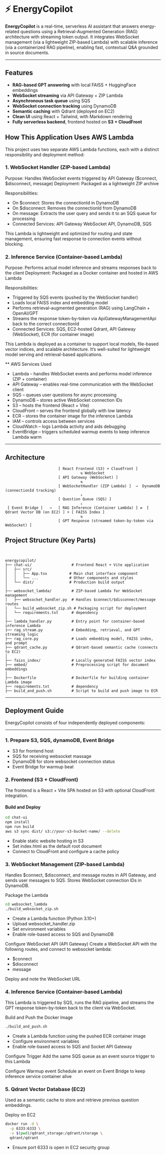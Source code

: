 # ⚡️ EnergyCopilot

**EnergyCopilot** is a real-time, serverless AI assistant that answers energy-related questions using a Retrieval-Augmented Generation (RAG) architecture with streaming token output. It integrates WebSocket management (via a lightweight ZIP-based Lambda) with scalable inference (via a containerized RAG pipeline), enabling fast, contextual Q&A grounded in source documents.

---

##  Features

-  **RAG-based GPT answering** with local FAISS + HuggingFace embeddings
-  **WebSocket streaming** via API Gateway + ZIP Lambda
-  **Asynchronous task queue** using SQS
-  **WebSocket connection tracking** using DynamoDB
-  **Semantic caching** with Qdrant (deployed on EC2)
-  **Clean UI** using React + Tailwind, with Markdown rendering
-  **Fully serverless backend**, frontend hosted on **S3 + CloudFront**

## How This Application Uses AWS Lambda
This project uses two separate AWS Lambda functions, each with a distinct responsibility and deployment method:

### 1. WebSocket Handler (ZIP-based Lambda)
Purpose: Handles WebSocket events triggered by API Gateway ($connect, $disconnect, message)
Deployment: Packaged as a lightweight ZIP archive

Responsibilities:
- On $connect: Stores the connectionId in DynamoDB
- On $disconnect: Removes the connectionId from DynamoDB
- On message: Extracts the user query and sends it to an SQS queue for processing
- Connected Services: API Gateway WebSocket API, DynamoDB, SQS

This Lambda is lightweight and optimized for routing and state management, ensuring fast response to connection events without blocking.

### 2. Inference Service (Container-based Lambda)
Purpose: Performs actual model inference and streams responses back to the client
Deployment: Packaged as a Docker container and hosted in AWS Lambda

Responsibilities:
- Triggered by SQS events (pushed by the WebSocket handler)
- Loads local FAISS index and embedding model
- Performs retrieval-augmented generation (RAG) using LangChain + OpenAI/GPT
- Streams the response token-by-token via ApiGatewayManagementApi back to the correct connectionId
- Connected Services: SQS, EC2-hosted Qdrant, API Gateway (WebSocket), ECR (for container image)

This Lambda is deployed as a container to support local models, file-based vector indices, and scalable architecture. It’s well-suited for lightweight model serving and retrieval-based applications.


** AWS Services Used
- Lambda – handles WebSocket events and performs model inference (ZIP + container)
- API Gateway – enables real-time communication with the WebSocket client
- SQS – queues user questions for async processing
- DynamoDB – stores active WebSocket connection IDs
- S3 – hosts the frontend (React + Vite)
- CloudFront – serves the frontend globally with low latency
- ECR – stores the container image for the inference Lambda
- IAM – controls access between services
- CloudWatch – logs Lambda activity and aids debugging
- EventBridge – triggers scheduled warmup events to keep inference Lambda warm

---

##  Architecture
```text
                        [ React Frontend (S3) + Cloudfront ]
                                  ⇅ WebSocket
                        [ API Gateway (WebSocket) ]
                                  ⇅
                        [ WebSocketHandler (ZIP Lambda) ]  →  DynamoDB (connectionId tracking)
                                  ⇓
                        [ Question Queue (SQS) ]
                                  ⇓
 [ Event Bridge ]   →   [ RAG Inference (Container Lambda) ] ⇄  [ Qdrant Vector DB (on EC2) ] + [ FAISS Index ]   
                                  ⇅
                        [ GPT Response (streamed token-by-token via WebSocket) ]
```

##  Project Structure (Key Parts)
```text


energycopilot/
├── chat-ui/                  # Frontend React + Vite application
│   ├── src/
│   │   ├── App.tsx          # Main chat interface component
│   │   └── ...              # Other components and styles
│   └── dist/                # Production build output
│
├── websocket_lambda/         # ZIP-based Lambda for WebSocket management
│   ├── websocket_handler.py  # Handles $connect/$disconnect/message routes
│   └── build_websocket_zip.sh # Packaging script for deployment
|   └── requirements.txt      # dependency
│
├── lambda_handler.py         # Entry point for container-based inference Lambda
├── rag_stream.py             # Embedding, retrieval, and GPT streaming logic
├── rag_core.py               # Loads embedding model, FAISS index, and prompt
├── qdrant_cache.py           # Qdrant-based semantic cache (connects to EC2)
│
├── faiss_index/              # Locally generated FAISS vector index
├── embed/                    # Preprocessing script for document embeddings
│
├── Dockerfile                # Dockerfile for building container Lambda image
├── requirements.txt          # dependency
├── build_and_push.sh         # Script to build and push image to ECR

```

---

##  Deployment Guide

EnergyCopilot consists of four independently deployed components:

---
### 1. Prepare S3, SQS, dynamoDB, Event Bridge
- S3 for frontend host
- SQS for receiving websocket massage
- DynamoDB for store websocket connection status
- Event Bridge for warmup beat

### 2. Frontend (S3 + CloudFront)

The frontend is a React + Vite SPA hosted on S3 with optional CloudFront integration.

#### Build and Deploy

```bash
cd chat-ui
npm install
npm run build
aws s3 sync dist/ s3://your-s3-bucket-name/ --delete
```

- Enable static website hosting in S3
- Set index.html as the default root document
- Connect to CloudFront and configure a cache policy

### 3. WebSocket Management (ZIP-based Lambda)
Handles $connect, $disconnect, and message routes in API Gateway, and sends user messages to SQS. Stores WebSocket connection IDs in DynamoDB.

Package the Lambda
```bash
cd websocket_lambda
./build_websocket_zip.sh
```
- Create a Lambda function (Python 3.10+)
- Upload websocket_handler.zip
- Set environment variables
- Enable role-based access to SQS and DynamoDB 

Configure WebSocket API (API Gateway)
Create a WebSocket API with the following routes, and connect to websocket lambda:
- $connect
- $disconnect
- message

Deploy and note the WebSocket URL

### 4. Inference Service (Container-based Lambda)
This Lambda is triggered by SQS, runs the RAG pipeline, and streams the GPT response token-by-token back to the client via WebSocket.

Build and Push the Docker Image
```bash
./build_and_push.sh
```
- Create a Lambda function using the pushed ECR container image
- Configure environment variables
- Enable role-based access to SQS and Socket API Gateway

Configure Trigger
Add the same SQS queue as an event source trigger to this Lambda

Configure Warmup event
Schedule an event on Event Bridge to keep inference service container alive

### 5. Qdrant Vector Database (EC2)
Used as a semantic cache to store and retrieve previous question embeddings.

Deploy on EC2
```bash
docker run -d \
  -p 6333:6333 \
  -v $(pwd)/qdrant_storage:/qdrant/storage \
  qdrant/qdrant
```
- Ensure port 6333 is open in EC2 security group




